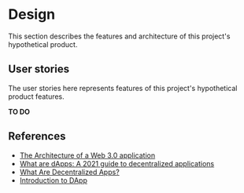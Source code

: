 # Design

This section describes the features and architecture of this project's hypothetical product.

## User stories

The user stories here represents features of this project's hypothetical product features.

**TO DO**

## References

* [The Architecture of a Web 3.0 application](https://www.preethikasireddy.com/post/the-architecture-of-a-web-3-0-application)
* [What are dApps: A 2021 guide to decentralized applications](https://limechain.tech/blog/what-are-dapps-the-2021-guide/)
* [What Are Decentralized Apps?](https://www.gemini.com/cryptopedia/decentralized-applications-defi-dapps)
* [Introduction to DApp](https://ethereum.org/en/developers/docs/dapps/)